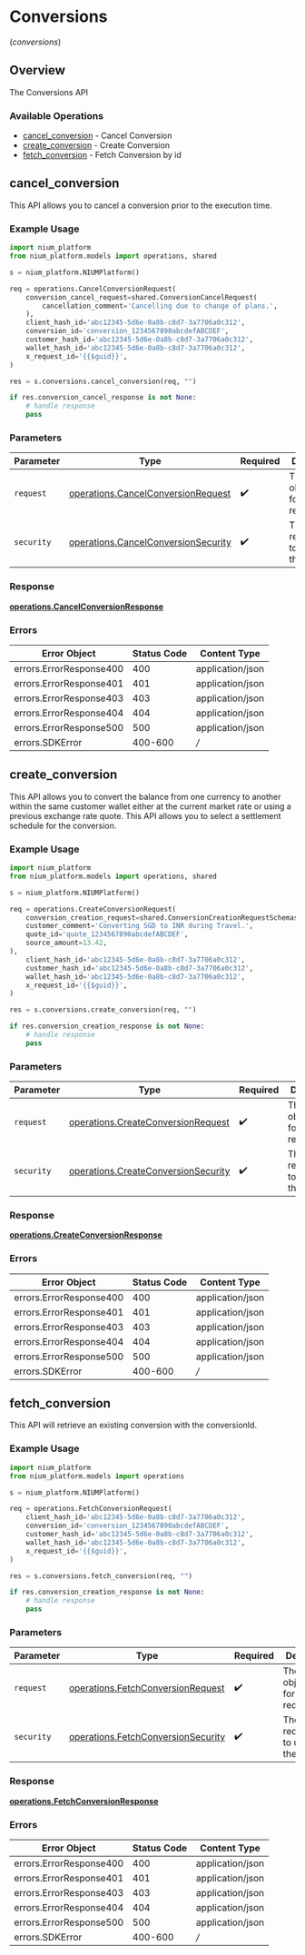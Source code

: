 # Conversions
(*conversions*)

## Overview

The Conversions API

### Available Operations

* [cancel_conversion](#cancel_conversion) - Cancel Conversion
* [create_conversion](#create_conversion) - Create Conversion
* [fetch_conversion](#fetch_conversion) - Fetch Conversion by id

## cancel_conversion

This API allows you to cancel a conversion prior to the execution time.

### Example Usage

```python
import nium_platform
from nium_platform.models import operations, shared

s = nium_platform.NIUMPlatform()

req = operations.CancelConversionRequest(
    conversion_cancel_request=shared.ConversionCancelRequest(
        cancellation_comment='Cancelling due to change of plans.',
    ),
    client_hash_id='abc12345-5d6e-0a8b-c8d7-3a7706a0c312',
    conversion_id='conversion_1234567890abcdefABCDEF',
    customer_hash_id='abc12345-5d6e-0a8b-c8d7-3a7706a0c312',
    wallet_hash_id='abc12345-5d6e-0a8b-c8d7-3a7706a0c312',
    x_request_id='{{$guid}}',
)

res = s.conversions.cancel_conversion(req, "")

if res.conversion_cancel_response is not None:
    # handle response
    pass
```

### Parameters

| Parameter                                                                                  | Type                                                                                       | Required                                                                                   | Description                                                                                |
| ------------------------------------------------------------------------------------------ | ------------------------------------------------------------------------------------------ | ------------------------------------------------------------------------------------------ | ------------------------------------------------------------------------------------------ |
| `request`                                                                                  | [operations.CancelConversionRequest](../../models/operations/cancelconversionrequest.md)   | :heavy_check_mark:                                                                         | The request object to use for the request.                                                 |
| `security`                                                                                 | [operations.CancelConversionSecurity](../../models/operations/cancelconversionsecurity.md) | :heavy_check_mark:                                                                         | The security requirements to use for the request.                                          |


### Response

**[operations.CancelConversionResponse](../../models/operations/cancelconversionresponse.md)**
### Errors

| Error Object            | Status Code             | Content Type            |
| ----------------------- | ----------------------- | ----------------------- |
| errors.ErrorResponse400 | 400                     | application/json        |
| errors.ErrorResponse401 | 401                     | application/json        |
| errors.ErrorResponse403 | 403                     | application/json        |
| errors.ErrorResponse404 | 404                     | application/json        |
| errors.ErrorResponse500 | 500                     | application/json        |
| errors.SDKError         | 400-600                 | */*                     |

## create_conversion

This API allows you to convert the balance from one currency to another within the same customer wallet either at the current market rate or using a previous exchange rate quote. This API allows you to select a settlement schedule for the conversion.

### Example Usage

```python
import nium_platform
from nium_platform.models import operations, shared

s = nium_platform.NIUMPlatform()

req = operations.CreateConversionRequest(
    conversion_creation_request=shared.ConversionCreationRequestSchemasWithSourceAmount(
    customer_comment='Converting SGD to INR during Travel.',
    quote_id='quote_1234567890abcdefABCDEF',
    source_amount=13.42,
),
    client_hash_id='abc12345-5d6e-0a8b-c8d7-3a7706a0c312',
    customer_hash_id='abc12345-5d6e-0a8b-c8d7-3a7706a0c312',
    wallet_hash_id='abc12345-5d6e-0a8b-c8d7-3a7706a0c312',
    x_request_id='{{$guid}}',
)

res = s.conversions.create_conversion(req, "")

if res.conversion_creation_response is not None:
    # handle response
    pass
```

### Parameters

| Parameter                                                                                  | Type                                                                                       | Required                                                                                   | Description                                                                                |
| ------------------------------------------------------------------------------------------ | ------------------------------------------------------------------------------------------ | ------------------------------------------------------------------------------------------ | ------------------------------------------------------------------------------------------ |
| `request`                                                                                  | [operations.CreateConversionRequest](../../models/operations/createconversionrequest.md)   | :heavy_check_mark:                                                                         | The request object to use for the request.                                                 |
| `security`                                                                                 | [operations.CreateConversionSecurity](../../models/operations/createconversionsecurity.md) | :heavy_check_mark:                                                                         | The security requirements to use for the request.                                          |


### Response

**[operations.CreateConversionResponse](../../models/operations/createconversionresponse.md)**
### Errors

| Error Object            | Status Code             | Content Type            |
| ----------------------- | ----------------------- | ----------------------- |
| errors.ErrorResponse400 | 400                     | application/json        |
| errors.ErrorResponse401 | 401                     | application/json        |
| errors.ErrorResponse403 | 403                     | application/json        |
| errors.ErrorResponse404 | 404                     | application/json        |
| errors.ErrorResponse500 | 500                     | application/json        |
| errors.SDKError         | 400-600                 | */*                     |

## fetch_conversion

This API will retrieve an existing conversion with the conversionId.

### Example Usage

```python
import nium_platform
from nium_platform.models import operations

s = nium_platform.NIUMPlatform()

req = operations.FetchConversionRequest(
    client_hash_id='abc12345-5d6e-0a8b-c8d7-3a7706a0c312',
    conversion_id='conversion_1234567890abcdefABCDEF',
    customer_hash_id='abc12345-5d6e-0a8b-c8d7-3a7706a0c312',
    wallet_hash_id='abc12345-5d6e-0a8b-c8d7-3a7706a0c312',
    x_request_id='{{$guid}}',
)

res = s.conversions.fetch_conversion(req, "")

if res.conversion_creation_response is not None:
    # handle response
    pass
```

### Parameters

| Parameter                                                                                | Type                                                                                     | Required                                                                                 | Description                                                                              |
| ---------------------------------------------------------------------------------------- | ---------------------------------------------------------------------------------------- | ---------------------------------------------------------------------------------------- | ---------------------------------------------------------------------------------------- |
| `request`                                                                                | [operations.FetchConversionRequest](../../models/operations/fetchconversionrequest.md)   | :heavy_check_mark:                                                                       | The request object to use for the request.                                               |
| `security`                                                                               | [operations.FetchConversionSecurity](../../models/operations/fetchconversionsecurity.md) | :heavy_check_mark:                                                                       | The security requirements to use for the request.                                        |


### Response

**[operations.FetchConversionResponse](../../models/operations/fetchconversionresponse.md)**
### Errors

| Error Object            | Status Code             | Content Type            |
| ----------------------- | ----------------------- | ----------------------- |
| errors.ErrorResponse400 | 400                     | application/json        |
| errors.ErrorResponse401 | 401                     | application/json        |
| errors.ErrorResponse403 | 403                     | application/json        |
| errors.ErrorResponse404 | 404                     | application/json        |
| errors.ErrorResponse500 | 500                     | application/json        |
| errors.SDKError         | 400-600                 | */*                     |
